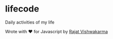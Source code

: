 # lifecode
Daily activities of my life

Wrote with ❤️ for Javascript by [Rajat Vishwakarma](https://github.com/rajatJarvis)
